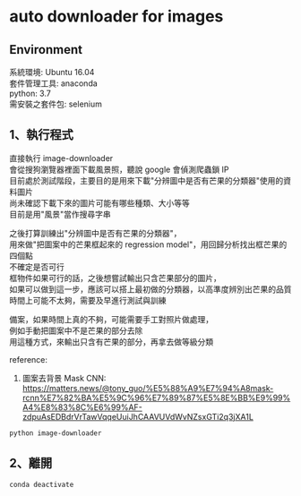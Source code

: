 # auto downloader for images
  
## Environment  
  
系統環境: Ubuntu 16.04  
套件管理工具: anaconda  
python: 3.7  
需安裝之套件包: selenium  
  
## 1、執行程式  
  
直接執行 image-downloader  
會從搜狗瀏覽器裡面下載風景照，聽說 google 會偵測爬蟲鎖 IP  
目前處於測試階段，主要目的是用來下載"分辨圖中是否有芒果的分類器"使用的資料圖片  
尚未確認下載下來的圖片可能有哪些種類、大小等等  
目前是用"風景"當作搜尋字串  

之後打算訓練出"分辨圖中是否有芒果的分類器"，  
用來做"把圖案中的芒果框起來的 regression model"，用回歸分析找出框芒果的四個點  
不確定是否可行  
框物件如果可行的話，之後想嘗試輸出只含芒果部分的圖片，  
如果可以做到這一步，應該可以搭上最初做的分類器，以高準度辨別出芒果的品質  
時間上可能不太夠，需要及早進行測試與訓練  

備案，如果時間上真的不夠，可能需要手工對照片做處理，  
例如手動把圖案中不是芒果的部分去除  
用這種方式，來輸出只含有芒果的部分，再拿去做等級分類  

reference:  
1. 圖案去背景 Mask CNN:  
  https://matters.news/@tony_guo/%E5%88%A9%E7%94%A8mask-rcnn%E7%82%BA%E5%9C%96%E7%89%87%E5%8E%BB%E9%99%A4%E8%83%8C%E6%99%AF-zdpuAsEDBdrVrTawVqqeUuiJhCAAVUVdWvNZsxGTi2q3jXA1L  

```bash  
python image-downloader  
```  

## 2、離開  
  
```bash  
conda deactivate  
```  